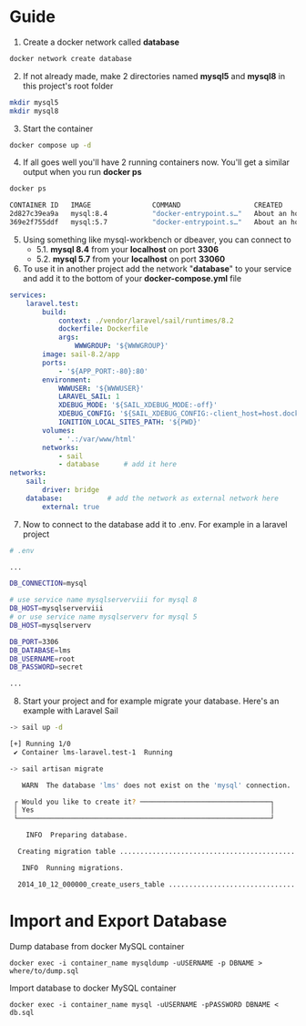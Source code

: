 # Guide

1. Create a docker network called **database**
```bash
docker network create database
```
2. If not already made, make 2 directories named **mysql5** and **mysql8** in this project's root folder
```bash
mkdir mysql5
mkdir mysql8
```
3. Start the container
```bash
docker compose up -d
```
4. If all goes well you'll have 2 running containers now. You'll get a similar output when you run **docker ps**
```bash
docker ps

CONTAINER ID   IMAGE               COMMAND                  CREATED             STATUS             PORTS                                                                      NAMES
2d827c39ea9a   mysql:8.4           "docker-entrypoint.s…"   About an hour ago   Up About an hour   0.0.0.0:3306->3306/tcp, :::3306->3306/tcp, 33060/tcp                       mysqlserverviii
369e2f755ddf   mysql:5.7           "docker-entrypoint.s…"   About an hour ago   Up About an hour   33060/tcp, 0.0.0.0:33060->3306/tcp, [::]:33060->3306/tcp                   mysqlserverv
```
5. Using something like mysql-workbench or dbeaver, you can connect to
    - 5.1. **mysql 8.4** from your **localhost** on port **3306**
    - 5.2. **mysql 5.7** from your **localhost** on port **33060**
6. To use it in another project add the network "**database**" to your service and add it to the bottom of your **docker-compose.yml** file
```yml
services:
    laravel.test:
        build:
            context: ./vendor/laravel/sail/runtimes/8.2
            dockerfile: Dockerfile
            args:
                WWWGROUP: '${WWWGROUP}'
        image: sail-8.2/app
        ports:
            - '${APP_PORT:-80}:80'
        environment:
            WWWUSER: '${WWWUSER}'
            LARAVEL_SAIL: 1
            XDEBUG_MODE: '${SAIL_XDEBUG_MODE:-off}'
            XDEBUG_CONFIG: '${SAIL_XDEBUG_CONFIG:-client_host=host.docker.internal}'
            IGNITION_LOCAL_SITES_PATH: '${PWD}'
        volumes:
            - '.:/var/www/html'
        networks:
            - sail
            - database      # add it here
networks:
    sail:
        driver: bridge
    database:           # add the network as external network here
        external: true
```
7. Now to connect to the database add it to .env. For example in a laravel project
```bash
# .env

...

DB_CONNECTION=mysql

# use service name mysqlserverviii for mysql 8
DB_HOST=mysqlserverviii
# or use service name mysqlserverv for mysql 5
DB_HOST=mysqlserverv

DB_PORT=3306
DB_DATABASE=lms
DB_USERNAME=root
DB_PASSWORD=secret

...

```
8. Start your project and for example migrate your database. Here's an example with Laravel Sail
```bash
-> sail up -d

[+] Running 1/0
 ✔ Container lms-laravel.test-1  Running

-> sail artisan migrate

   WARN  The database 'lms' does not exist on the 'mysql' connection.

 ┌ Would you like to create it? ────────────────────────────────┐
 │ Yes                                                          │
 └──────────────────────────────────────────────────────────────┘

    INFO  Preparing database.

  Creating migration table ............................................................................................................... 14ms DONE

   INFO  Running migrations.

  2014_10_12_000000_create_users_table ................................................................................................... 86ms DONE
```

# Import and Export Database

Dump database from docker MySQL container
```
docker exec -i container_name mysqldump -uUSERNAME -p DBNAME > where/to/dump.sql
```

Import database to docker MySQL container
```
docker exec -i container_name mysql -uUSERNAME -pPASSWORD DBNAME < db.sql
```
